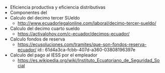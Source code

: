 - Eficiencia productiva y eficiencia distributivas
- Componentes del
- Calculo del decimo tercer SUeldo
	- http://www.ecuadorlegalonline.com/laboral/decimo-tercer-sueldo/
- Calculo del decimo cuarto sueldo
	- https://activalohoy.com/c-ecuador/decimos-ecuador/
- Calculo fondos de reserva
	- https://ecusoluciones.com/tramites/que-son-fondos-reserva-ecuador/
	  id:: 61d4a3ca-fcbb-407d-a360-03808196397e
- Calculo del pago al IESS por el empleador
	- https://es.wikipedia.org/wiki/Instituto_Ecuatoriano_de_Seguridad_Social